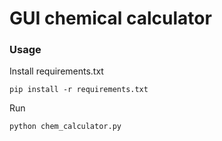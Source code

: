 # GUI chemical calculator

### Usage
Install requirements.txt
```
pip install -r requirements.txt
```
Run
```
python chem_calculator.py
```